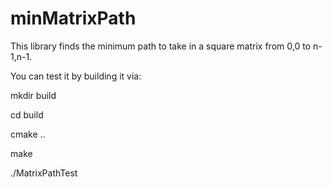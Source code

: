 # minMatrixPath

This library finds the minimum path to take in a square matrix from 0,0 to n-1,n-1.

You can test it by building it via:

mkdir build

cd build

cmake ..

make

./MatrixPathTest


